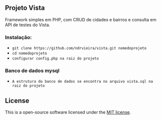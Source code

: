 ## Projeto Vista

Framework simples em PHP, com CRUD de cidades e bairros e consulta em API de testes do Vista.

### Instalação: ###
* `git clone https://github.com/ndrvieira/vista.git nomedoprojeto`
* `cd nomedoprojeto`
* `configurar config.php na raiz do projeto`

### Banco de dados mysql
* `A estrutura do banco de dados se encontra no arquivo vista.sql na raiz do projeto`

## License

This is a open-source software licensed under the [MIT license](https://opensource.org/licenses/MIT).

